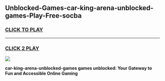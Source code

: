 
## Unblocked-Games-car-king-arena-unblocked-games-Play-Free-socba
<h3>
<a href="https://premium76.site?title=car-king-arena-unblocked-games&ref=20A">CLICK TO PLAY</a></h3>
<hr>

<h3>
<a href="https://premium76.site?title=car-king-arena-unblocked-games&ref=20A">CLICK 2 PLAY</a>
  
</h3>

<a href="https://premium76.site?title=car-king-arena-unblocked-games&ref=20A"><img src="https://clearcache.store/games.png"></a>


**car-king-arena-unblocked-games games unblocked: Your Gateway to Fun and Accessible Online Gaming**
